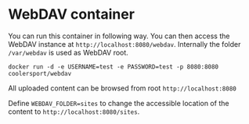 # WebDAV container

You can run this container in following way. You can then access the WebDAV instance at `http://localhost:8080/webdav`. Internally the folder `/var/webdav` is used as WebDAV root.

```
docker run -d -e USERNAME=test -e PASSWORD=test -p 8080:8080 coolersport/webdav
```

All uploaded content can be browsed from root `http://localhost:8080`

Define `WEBDAV_FOLDER=sites` to change the accessible location of the content to `http://localhost:8080/sites`.